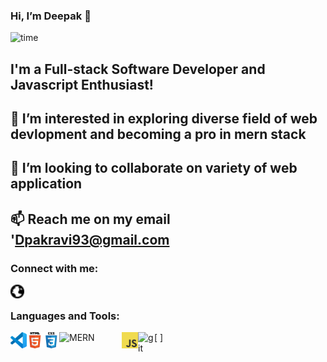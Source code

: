 ### Hi, I’m Deepak 👋  

  ![time](time.gif)        
  
## I'm a Full-stack Software Developer and Javascript Enthusiast!

## 👀 I’m interested in exploring diverse field of web devlopment and becoming a pro in mern stack

## 💞️ I’m looking to collaborate on variety of web application

## 📫 Reach me on my email 'Dpakravi93@gmail.com


  ### Connect with me:

<a href= "https://www.linkedin.com/in/deepak-ravi93/?originalSubdomain=in"><img align="left" alt="" width="22px" src="https://img.icons8.com/ios-glyphs/30/000000/linkedin.png" /></a>
<a href= "https://medium.com/@dpakravi93/unit-3-construct-week-at-masai-school-58037c918062"><img align="left" alt="" width="22px" src="https://raw.githubusercontent.com/iconic/open-iconic/master/svg/globe.svg" /></a>
<a href= "https://twitter.com/DkRavi_3"><img align="left" alt="" width="22px" src="https://cdn.jsdelivr.net/npm/simple-icons@v3/icons/twitter.svg" /></a>

  
  


<br/>

  ### Languages and Tools:
  
  
[<img align="left" alt="Visual Studio Code" width="26px" src="https://raw.githubusercontent.com/github/explore/80688e429a7d4ef2fca1e82350fe8e3517d3494d/topics/visual-studio-code/visual-studio-code.png" />
<img align="left" alt="HTML5" width="26px" src="https://raw.githubusercontent.com/github/explore/80688e429a7d4ef2fca1e82350fe8e3517d3494d/topics/html/html.png" />
<img align="left" alt="CSS3" width="26px" src="https://raw.githubusercontent.com/github/explore/80688e429a7d4ef2fca1e82350fe8e3517d3494d/topics/css/css.png" />
<img align="left" alt="MERN" width="100px" src="https://camo.githubusercontent.com/85cf7e1a8b85221e81ba91cbce29c917b91a7390bb3ca06aa31cfd1eadd7fe60/68747470733a2f2f7777772e337269746563686e6f6c6f676965732e636f6d2f77702d636f6e74656e742f75706c6f6164732f323031392f31312f4d45524e2d537461636b2d547261696e696e672d696e2d50756e652d65313537353032323432373234342e706e67" />
<img align="left" alt="JavaScript" width="26px" src="https://raw.githubusercontent.com/github/explore/80688e429a7d4ef2fca1e82350fe8e3517d3494d/topics/javascript/javascript.png" />
<img align="left" alt="git" width="26px" src="https://cdn-icons-png.flaticon.com/512/25/25231.png" />]

<!---
Dkravi93/Dkravi93 is a ✨ special ✨ repository because its `README.md` (this file) appears on your GitHub profile.
You can click the Preview link to take a look at your changes.
--->
